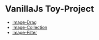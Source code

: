 # VanillaJs Toy-Project


- [Image-Drag](./image_drag/README.md)
- [Image-Collection](./image_collection/README.md)
- [Image-Filter](./image_filter/README.md)
